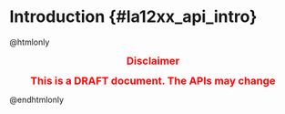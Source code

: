 Introduction   {#la12xx_api_intro}
=========================

@htmlonly
<center>
<p><b><font size="4" color="red"> Disclaimer </font></b></p>
<p><b><font size="4" color="red"> This is a DRAFT document. The APIs may change </font></b></p>
</center>
@endhtmlonly













